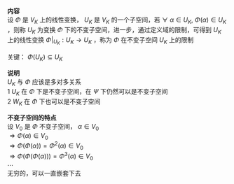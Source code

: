 **内容**    
设 $\Phi$ 是 $V_K$ 上的线性变换， $U_K$ 是 $V_K$ 的一个子空间，若 $\forall\ \alpha\in U_K,\ \Phi(\alpha)\in U_K$ ，则称 $U_K$ 为变换 $\Phi$ 下的不变子空间，进一步，通过定义域的限制，可得到 $U_K$ 上的线性变换 $\Phi|_{U_K}:U_K\to U_K$ ，称为 $\Phi$ 在不变子空间 $U_K$ 上的限制    
    
关键： $\Phi(U_K)\subseteq U_K$     
    
**说明**    
 $U_K$ 与 $\Phi$ 应该是多对多关系    
1  $U_K$ 在 $\Phi$ 下是不变子空间，在 $\Psi$ 下仍然可以是不变子空间    
2  $W_K$ 在 $\Phi$ 下也可以是不变子空间    
    
**不变子空间的特点**    
设 $V_0$ 是 $\Phi$ 不变子空间， $\alpha\in V_0$     
 $\Rightarrow\Phi(\alpha)\in V_0$     
 $\Rightarrow\Phi(\Phi(\alpha))=\Phi^2(\alpha)\in V_0$     
 $\Rightarrow\Phi(\Phi(\Phi(\alpha)))=\Phi^3(\alpha)\in V_0$     
 $\cdots$     
无穷的，可以一直嵌套下去    
